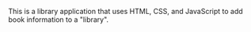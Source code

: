 This is a library application that uses HTML, CSS, and JavaScript to add book
information to a "library".